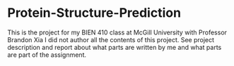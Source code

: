 # Protein-Structure-Prediction
This is the project for my BIEN 410 class at McGill University with Professor Brandon Xia
I did not author all the contents of this project. See project description and report about what parts are written by me and what parts are part of the assignment.

